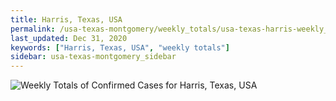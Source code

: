 ```yaml
---
title: Harris, Texas, USA
permalink: /usa-texas-montgomery/weekly_totals/usa-texas-harris-weekly_totals.html
last_updated: Dec 31, 2020
keywords: ["Harris, Texas, USA", "weekly totals"]
sidebar: usa-texas-montgomery_sidebar
---
```


![Weekly Totals of Confirmed Cases for Harris, Texas, USA](/covid_tracker/images/graphs/usa-texas-harris-weekly_totals_graph.png)

